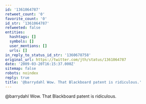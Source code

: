 ```yaml
---
id: '1361064787'
retweet_count: '0'
favorite_count: '0'
id_str: '1361064787'
retweeted: false
entities:
  hashtags: []
  symbols: []
  user_mentions: []
  urls: []
in_reply_to_status_id_str: '1360678758'
original_url: https://twitter.com/jth/status/1361064787
date: '2009-03-20T16:15:37.000Z'
sitemap: false
robots: noindex
reply: true
title: '@barrydahl Wow. That Blackboard patent is ridiculous.'
---
```


@barrydahl Wow. That Blackboard patent is ridiculous.